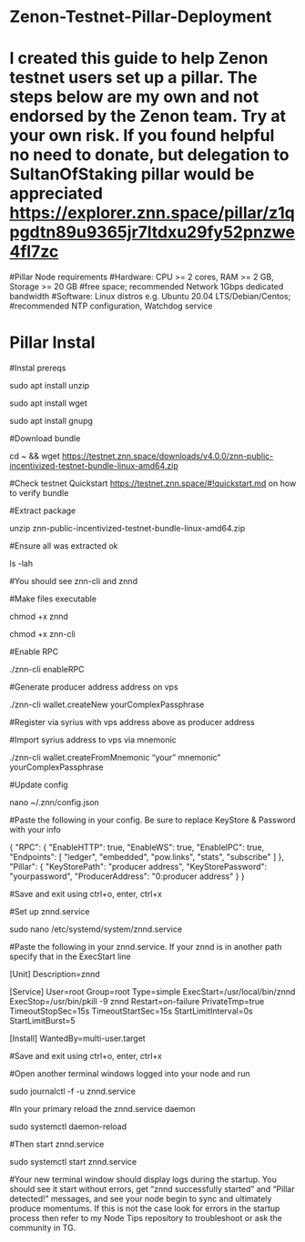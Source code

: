 # Zenon-Testnet-Pillar-Deployment
# I created this guide to help Zenon testnet users set up a pillar. The steps below are my own and not endorsed by the Zenon team. Try at your own risk. If you found helpful no need to donate, but delegation to SultanOfStaking pillar would be appreciated https://explorer.znn.space/pillar/z1qpgdtn89u9365jr7ltdxu29fy52pnzwe4fl7zc

#Pillar Node requirements
#Hardware: CPU >= 2 cores, RAM >= 2 GB, Storage >= 20 GB #free space; recommended Network 1Gbps dedicated bandwidth
#Software: Linux distros e.g. Ubuntu 20.04 LTS/Debian/Centos; #recommended NTP configuration, Watchdog service

# Pillar Instal
#Instal prereqs

sudo apt install unzip

sudo apt install wget

sudo apt install gnupg

#Download bundle

cd ~ && wget https://testnet.znn.space/downloads/v4.0.0/znn-public-incentivized-testnet-bundle-linux-amd64.zip

#Check testnet Quickstart https://testnet.znn.space/#!quickstart.md on how to verify bundle

#Extract package

unzip znn-public-incentivized-testnet-bundle-linux-amd64.zip

#Ensure all was extracted ok

ls -lah

#You should see znn-cli and znnd

#Make files executable

chmod +x znnd 

chmod +x znn-cli

#Enable RPC

./znn-cli enableRPC

#Generate producer address address on vps

./znn-cli wallet.createNew yourComplexPassphrase

#Register via syrius with vps address above as producer address

#Import syrius address to vps via mnemonic

./znn-cli wallet.createFromMnemonic “your” mnemonic” yourComplexPassphrase

#Update config

nano ~/.znn/config.json

#Paste the following in your config. Be sure to replace KeyStore & Password with your info

{
    "RPC": {
        "EnableHTTP": true,
        "EnableWS": true,
        "EnableIPC": true,
        "Endpoints": [
            "ledger",
            "embedded",
            "pow.links",
            "stats",
            "subscribe"
        ]
    },
    "Pillar": {
        "KeyStorePath": "producer address",
        "KeyStorePassword": "yourpassword",
        "ProducerAddress": "0:producer address"
    }
}

#Save and exit using ctrl+o, enter, ctrl+x

#Set up znnd.service

sudo nano /etc/systemd/system/znnd.service

#Paste the following in your znnd.service. If your znnd is in another path specify that in the ExecStart line

[Unit]
Description=znnd

[Service]
User=root
Group=root
Type=simple
ExecStart=/usr/local/bin/znnd
ExecStop=/usr/bin/pkill -9 znnd
Restart=on-failure
PrivateTmp=true
TimeoutStopSec=15s
TimeoutStartSec=15s
StartLimitInterval=0s
StartLimitBurst=5

[Install]
WantedBy=multi-user.target

#Save and exit using ctrl+o, enter, ctrl+x

#Open another terminal windows logged into your node and run

sudo journalctl -f -u znnd.service

#In your primary reload the znnd.service daemon

sudo systemctl daemon-reload

#Then start znnd.service

sudo systemctl start znnd.service

#Your new terminal window should display logs during the startup. You should see it start without errors, get “znnd successfully started” and “Pillar detected!” messages, and see your node begin to sync and ultimately produce momentums. If this is not the case look for errors in the startup process then refer to my Node Tips repository to troubleshoot or ask the community in TG. 
